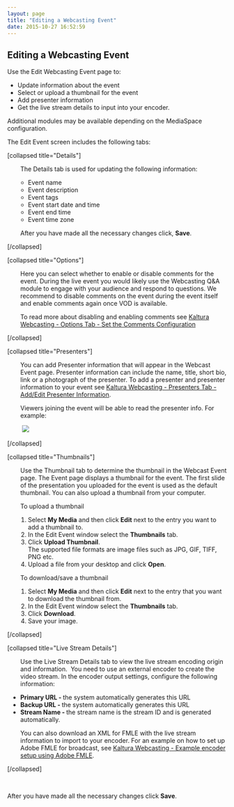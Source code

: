```yaml
---
layout: page
title: "Editing a Webcasting Event"
date: 2015-10-27 16:52:59
---
```


<h2 id="SettingUpaKalturaWebcastingEvent-EditingaWebcastingEvent" class="mce-heading-2">
    Editing a Webcasting Event
  </h2>
  
  <p>
    Use the Edit Webcasting Event page to:
  </p>
  
  <ul>
    <li>
      Update information about the event
    </li>
    <li>
      Select or upload a thumbnail for the event
    </li>
    <li>
      Add presenter information
    </li>
    <li>
      Get the live stream details to input into your encoder.
    </li>
  </ul>
  
  <p>
    Additional modules may be available depending on the MediaSpace configuration.
  </p>
  
  <p>
    The Edit Event screen includes the following tabs:
  </p>
  
  <p>
    [collapsed title="Details"]
  </p>
  
  <p style="padding-left: 30px;">
    The Details tab is used for updating the following information: 
  </p>
  
  <ol>
    <ul>
      <li>
        Event name
      </li>
      <li>
        Event description
      </li>
      <li>
        Event tags
      </li>
      <li>
        Event start date and time
      </li>
      <li>
        Event end time
      </li>
      <li>
        Event time zone
      </li>
    </ul>
  </ol>
  
  <p style="padding-left: 30px;">
    After you have made all the necessary changes click, <strong>Save</strong>.
  </p>
  
  <p class="mce-note-graphic">
    [/collapsed]
  </p>
  
  <p>
    <span>[collapsed title="Options"]</span>
  </p>
  
  <p style="padding-left: 30px;">
    <span>Here you can select whether to enable or disable comments for the event. During the live event you would likely use the Webcasting Q&A module to engage with your audience and respond to questions. We recommend to disable comments on the event during the event itself and enable comments again once VOD is available. </span>
  </p>
  
  <p style="padding-left: 30px;">
    <span>To read more about disabling and enabling comments see </span><a href="http://knowledge.kaltura.com/kaltura-webcasting-options-tab-set-comments-configuration">Kaltura Webcasting - Options Tab - Set the Comments Configuration</a>
  </p>
  
  <p>
    <a href="http://knowledge.kaltura.com/kaltura-webcasting-options-tab-set-comments-configuration"></a>[/collapsed]
  </p>
  
  <p>
    <span>[collapsed title="Presenters"]</span>
  </p>
  
  <p style="padding-left: 30px;">
    You can add Presenter information that will appear in the Webcast Event page. Presenter information can include the name, title, short bio, link or a photograph of the presenter. To add a presenter and presenter information to your event see <a href="http://knowledge.kaltura.com/kaltura-webcasting-presenters-tab-addedit-presenter-information" target="_blank">Kaltura Webcasting - Presenters Tab - Add/Edit Presenter Information</a>.
  </p>
  
  <p style="padding-left: 30px;">
    <span>Viewers joining the event will be able to read the presenter info. For example:</span>
  </p>
  
  <p style="padding-left: 30px;">
     <span><img src="{{site.url}}/assets/2648">
  </p>
  
  <p>
    <span>[/collapsed]</span>
  </p>
  
  <p>
    <span>[collapsed title="Thumbnails"]</span>
  </p>
  
  <p style="padding-left: 30px;">
    Use the Thumbnail tab to determine the thumbnail in the Webcast Event page. The Event page displays a thumbnail for the event. The first slide of the presentation you uploaded for the event is used as the default thumbnail. You can also upload a thumbnail from your computer.
  </p>
  
  <p class="mce-procedure" style="padding-left: 30px;">
    To upload a thumbnail
  </p>
  
  <ol>
    <ol>
      <li>
        Select <strong>My Media</strong> and then click <strong>Edit</strong> next to the entry you want to add a thumbnail to.
      </li>
      <li>
        In the Edit Event window select the <strong>Thumbnails</strong> tab.
      </li>
      <li>
        Click <strong>Upload Thumbnail</strong>. <br />The supported file formats are image files such as JPG, GIF, TIFF, PNG etc.
      </li>
      <li>
        Upload a file from your desktop and click <strong>Open</strong>.
      </li>
    </ol>
  </ol>
  
  <p class="Procedure mce-procedure" style="padding-left: 30px;">
    To download/save a thumbnail
  </p>
  
  <ol>
    <ol>
      <li>
        Select <strong>My Media</strong> and then click <strong>Edit</strong> next to the entry that you want to download the thumbnail from.
      </li>
      <li>
        In the Edit Event window select the <strong>Thumbnails</strong> tab.
      </li>
      <li>
        Click <strong>Download</strong>.
      </li>
      <li>
        Save your image.
      </li>
    </ol>
  </ol>
  
  <p>
    [/collapsed]
  </p>
  
  <p>
    <span>[collapsed title="Live Stream Details"]</span>
  </p>
  
  <p style="padding-left: 30px;">
    Use the Live Stream Details tab to view the live stream encoding origin and information.  You need to use an external encoder to create the video stream. In the encoder output settings, configure the following information:
  </p>
  
  <ul style="padding-left: 30px;">
    <li>
      <strong>Primary URL - </strong>the system automatically generates this URL
    </li>
    <li>
      <strong>Backup URL - </strong>the system automatically generates this URL
    </li>
    <li>
      <strong>Stream Name - </strong>the stream name is the stream ID and is generated automatically. 
    </li>
  </ul>
  
  <p style="padding-left: 30px;">
    You can also download an XML for FMLE with the live stream information to import to your encoder. For an example on how to set up Adobe FMLE for broadcast, see <a href="http://knowledge.kaltura.com/kaltura-webcasting-live-stream-details-tab-setup-live-encoder">Kaltura Webcasting - Example encoder setup using Adobe FMLE</a>.
  </p>
  
  <p>
    [/collapsed]
  </p>
  
  <p>
     
  </p>
  
  <p>
    After you have made all the necessary changes click <strong>Save</strong>.
  </p>